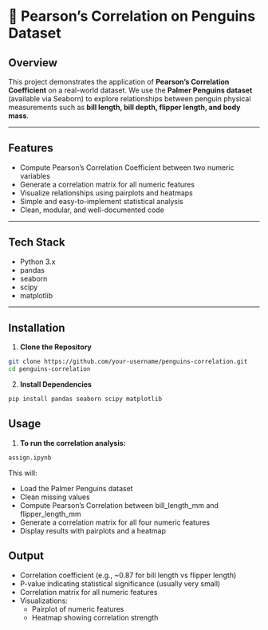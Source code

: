 # 🐧 Pearson’s Correlation on Penguins Dataset

## Overview

This project demonstrates the application of **Pearson’s Correlation Coefficient** on a real-world dataset.
We use the **Palmer Penguins dataset** (available via Seaborn) to explore relationships between penguin physical measurements such as **bill length, bill depth, flipper length, and body mass**.

---

## Features

* Compute Pearson’s Correlation Coefficient between two numeric variables
* Generate a correlation matrix for all numeric features
* Visualize relationships using pairplots and heatmaps
* Simple and easy-to-implement statistical analysis
* Clean, modular, and well-documented code

---

## Tech Stack

* Python 3.x
* pandas
* seaborn
* scipy
* matplotlib

---

## Installation

1. **Clone the Repository**

```bash
git clone https://github.com/your-username/penguins-correlation.git
cd penguins-correlation
```
2. **Install Dependencies**

 ```bash
pip install pandas seaborn scipy matplotlib
```

## Usage

1. **To run the correlation analysis:**

```bash
assign.ipynb
```
This will:

* Load the Palmer Penguins dataset
* Clean missing values
* Compute Pearson’s Correlation between bill_length_mm and flipper_length_mm
* Generate a correlation matrix for all four numeric features
* Display results with pairplots and a heatmap

## Output
* Correlation coefficient (e.g., ~0.87 for bill length vs flipper length)
* P-value indicating statistical significance (usually very small)
* Correlation matrix for all numeric features
* Visualizations:
  * Pairplot of numeric features
  * Heatmap showing correlation strength
